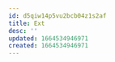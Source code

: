 ```yaml
---
id: d5qiw14p5vu2bcb04z1s2af
title: Ext
desc: ''
updated: 1664534946971
created: 1664534946971
---
```

